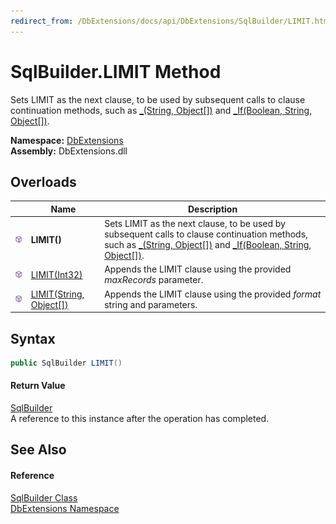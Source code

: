 ```yaml
---
redirect_from: /DbExtensions/docs/api/DbExtensions/SqlBuilder/LIMIT.html
---
```


SqlBuilder.LIMIT Method
=======================
Sets LIMIT as the next clause, to be used by subsequent calls to clause continuation methods, such as [_(String, Object[])][1] and [_If(Boolean, String, Object[])][2].
  
**Namespace:** [DbExtensions][3]  
**Assembly:** DbExtensions.dll

Overloads
---------

|                  | Name                         | Description                                                                                                                                                             |
| ---------------- | ---------------------------- | ----------------------------------------------------------------------------------------------------------------------------------------------------------------------- |
| ![Public method] | **LIMIT()**                  | Sets LIMIT as the next clause, to be used by subsequent calls to clause continuation methods, such as [_(String, Object[])][1] and [_If(Boolean, String, Object[])][2]. |
| ![Public method] | [LIMIT(Int32)][4]            | Appends the LIMIT clause using the provided *maxRecords* parameter.                                                                                                     |
| ![Public method] | [LIMIT(String, Object[])][5] | Appends the LIMIT clause using the provided *format* string and parameters.                                                                                             |


Syntax
------

```csharp
public SqlBuilder LIMIT()
```

#### Return Value
[SqlBuilder][6]  
A reference to this instance after the operation has completed.

See Also
--------

#### Reference
[SqlBuilder Class][6]  
[DbExtensions Namespace][3]  

[1]: _.md
[2]: _If.md
[3]: ../README.md
[4]: LIMIT_1.md
[5]: LIMIT_2.md
[6]: README.md
[Public method]: ../../icons/pubmethod.svg "Public method"
